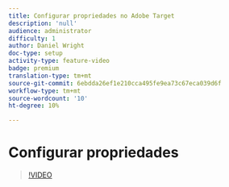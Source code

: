 ```yaml
---
title: Configurar propriedades no Adobe Target
description: 'null'
audience: administrator
difficulty: 1
author: Daniel Wright
doc-type: setup
activity-type: feature-video
badge: premium
translation-type: tm+mt
source-git-commit: 6ebdda26ef1e210cca495fe9ea73c67eca039d6f
workflow-type: tm+mt
source-wordcount: '10'
ht-degree: 10%

---
```



# Configurar propriedades

>[!VIDEO](https://video.tv.adobe.com/v/18990/?quality=12)